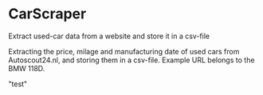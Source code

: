 # CarScraper
Extract used-car data from a website and store it in a csv-file

Extracting the price, milage and manufacturing date of used cars from Autoscout24.nl, and storing them in a csv-file.
Example URL belongs to the BMW 118D.

"test"
